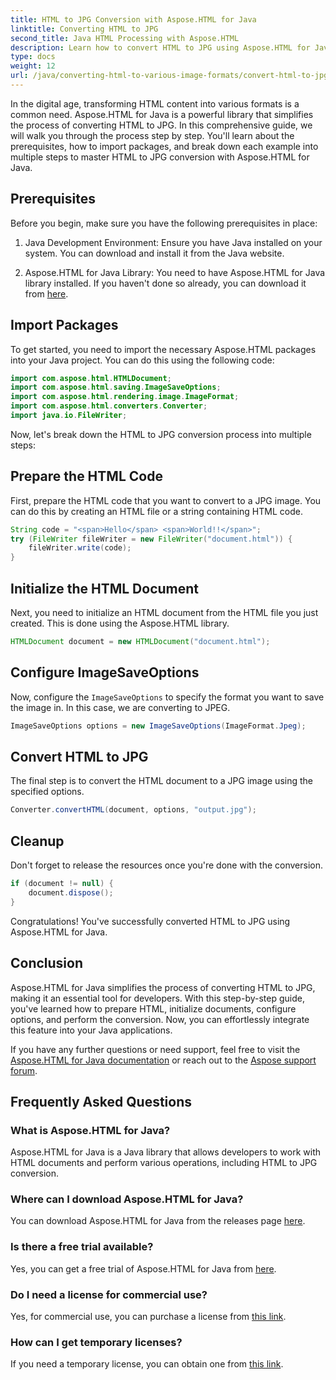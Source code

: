 ```yaml
---
title: HTML to JPG Conversion with Aspose.HTML for Java
linktitle: Converting HTML to JPG
second_title: Java HTML Processing with Aspose.HTML
description: Learn how to convert HTML to JPG using Aspose.HTML for Java. Follow our step-by-step guide for seamless HTML to JPG conversion.
type: docs
weight: 12
url: /java/converting-html-to-various-image-formats/convert-html-to-jpg/
---
```


In the digital age, transforming HTML content into various formats is a common need. Aspose.HTML for Java is a powerful library that simplifies the process of converting HTML to JPG. In this comprehensive guide, we will walk you through the process step by step. You'll learn about the prerequisites, how to import packages, and break down each example into multiple steps to master HTML to JPG conversion with Aspose.HTML for Java.

## Prerequisites

Before you begin, make sure you have the following prerequisites in place:

1. Java Development Environment: Ensure you have Java installed on your system. You can download and install it from the Java website.

2. Aspose.HTML for Java Library: You need to have Aspose.HTML for Java library installed. If you haven't done so already, you can download it from [here](https://releases.aspose.com/html/java/).

## Import Packages

To get started, you need to import the necessary Aspose.HTML packages into your Java project. You can do this using the following code:

```java
import com.aspose.html.HTMLDocument;
import com.aspose.html.saving.ImageSaveOptions;
import com.aspose.html.rendering.image.ImageFormat;
import com.aspose.html.converters.Converter;
import java.io.FileWriter;
```

Now, let's break down the HTML to JPG conversion process into multiple steps:

## Prepare the HTML Code

First, prepare the HTML code that you want to convert to a JPG image. You can do this by creating an HTML file or a string containing HTML code.

```java
String code = "<span>Hello</span> <span>World!!</span>";
try (FileWriter fileWriter = new FileWriter("document.html")) {
    fileWriter.write(code);
}
```

## Initialize the HTML Document

Next, you need to initialize an HTML document from the HTML file you just created. This is done using the Aspose.HTML library.

```java
HTMLDocument document = new HTMLDocument("document.html");
```

## Configure ImageSaveOptions

Now, configure the `ImageSaveOptions` to specify the format you want to save the image in. In this case, we are converting to JPEG.

```java
ImageSaveOptions options = new ImageSaveOptions(ImageFormat.Jpeg);
```

## Convert HTML to JPG

The final step is to convert the HTML document to a JPG image using the specified options.

```java
Converter.convertHTML(document, options, "output.jpg");
```

## Cleanup

Don't forget to release the resources once you're done with the conversion.

```java
if (document != null) {
    document.dispose();
}
```

Congratulations! You've successfully converted HTML to JPG using Aspose.HTML for Java.

## Conclusion

Aspose.HTML for Java simplifies the process of converting HTML to JPG, making it an essential tool for developers. With this step-by-step guide, you've learned how to prepare HTML, initialize documents, configure options, and perform the conversion. Now, you can effortlessly integrate this feature into your Java applications.

If you have any further questions or need support, feel free to visit the [Aspose.HTML for Java documentation](https://reference.aspose.com/html/java/) or reach out to the [Aspose support forum](https://forum.aspose.com/).

## Frequently Asked Questions

### What is Aspose.HTML for Java?
Aspose.HTML for Java is a Java library that allows developers to work with HTML documents and perform various operations, including HTML to JPG conversion.

### Where can I download Aspose.HTML for Java?
You can download Aspose.HTML for Java from the releases page [here](https://releases.aspose.com/html/java/).

### Is there a free trial available?
Yes, you can get a free trial of Aspose.HTML for Java from [here](https://releases.aspose.com/).

### Do I need a license for commercial use?
Yes, for commercial use, you can purchase a license from [this link](https://purchase.aspose.com/buy).

### How can I get temporary licenses?
If you need a temporary license, you can obtain one from [this link](https://purchase.aspose.com/temporary-license/).
